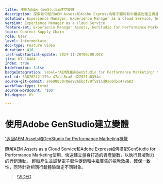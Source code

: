```yaml
---
title: 使用Adobe GenStudio建立變體
description: 探索如何使用AEM Assets和Adobe Express為電子郵件和中繼廣告建立資產變數，以確保一致的行銷體驗。
solution: Experience Manager, Experience Manager as a Cloud Service, GenStudio for Performance Marketing
version: Experience Manager as a Cloud Service
feature-set: Experience Manager Assets, GenStudio for Performance Marketing
topic: Content Supply Chain
role: User
level: Intermediate
doc-type: Feature Video
duration: 416
last-substantial-update: 2024-11-20T00:00:00Z
jira: KT-16484
index: true
hidefromtoc: false
badgeIntegration: label="AEM資產與GenStudio for Performance Marketing" type="positive"
exl-id: 338762f2-179a-47ab-8ca8-d22921a0354d
source-git-commit: 20e988c078ee926bbcf79f581ad9a60d5c478a83
workflow-type: tm+mt
source-wordcount: '100'
ht-degree: 0%

---
```


# 使用Adobe GenStudio建立變體

[&#39;返回AEM Assets和GenStudio for Performance Marketing概覽](./overview.md)

瞭解AEM Assets as a Cloud Service和Adobe Express如何搭配GenStudio for Performance Marketing使用，快速建立量身打造的資產變數，以執行具凝聚力的行銷活動。 輕鬆產生並調整電子郵件促銷和中繼廣告的視覺效果，確保一致性，同時針對相同行銷體驗鎖定不同對象。

>[!VIDEO](https://video.tv.adobe.com/v/3439266/?learn=on&enablevpops)
